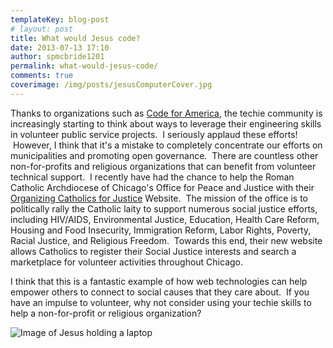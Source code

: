 ```yaml
---
templateKey: blog-post
# layout: post
title: What would Jesus code?
date: 2013-07-13 17:10
author: spmcbride1201
permalink: what-would-jesus-code/
comments: true
coverimage: /img/posts/jesusComputerCover.jpg
---
```

Thanks to organizations such as <a title="Code for American Website" href="http://codeforamerica.org/" target="_blank">Code for America</a>, the techie community is increasingly starting to think about ways to leverage their engineering skills in volunteer public service projects.  I seriously applaud these efforts!  However, I think that it's a mistake to completely concentrate our efforts on municipalities and promoting open governance.  There are countless other non-for-profits and religious organizations that can benefit from volunteer technical support.  I recently have had the chance to help the Roman Catholic Archdiocese of Chicago's Office for Peace and Justice with their <a href="http://organizingcatholicsforjustice.org/" target="_blank">Organizing Catholics for Justice</a> Website.  The mission of the office is to politically rally the Catholic laity to support numerous social justice efforts, including HIV/AIDS, Environmental Justice, Education, Health Care Reform, Housing and Food Insecurity, Immigration Reform, Labor Rights, Poverty, Racial Justice, and Religious Freedom.  Towards this end, their new website allows Catholics to register their Social Justice interests and search a marketplace for volunteer activities throughout Chicago.

I think that this is a fantastic example of how web technologies can help empower others to connect to social causes that they care about.  If you have an impulse to volunteer, why not consider using your techie skills to help a non-for-profit or religious organization?

![Image of Jesus holding a laptop ]({{site.baseurl}}/img/posts/jesus-computer.jpg)
